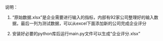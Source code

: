 说明：

1. “原始数据.xlsx”是企业需要进行输入的指标，内部有92家公司整理好的输入数据，最后一列为测试数据，可以从excel下面添加新的公司完成企业评分

2. 安装好必要的python库后运行main.py文件可以生成“企业评分.xlsx”
